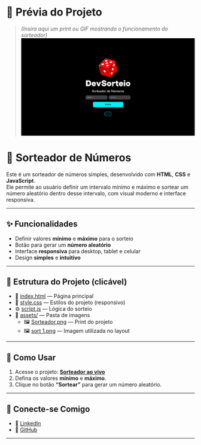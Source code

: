 # 📸 Prévia do Projeto
> *(Insira aqui um print ou GIF mostrando o funcionamento do sorteador)*  
> ![Print do projeto](./assets/Sorteador.png)

# 🎲 Sorteador de Números

Este é um sorteador de números simples, desenvolvido com **HTML**, **CSS** e **JavaScript**.  
Ele permite ao usuário definir um intervalo mínimo e máximo e sortear um número aleatório dentro desse intervalo, com visual moderno e interface responsiva.

---

## ✨ Funcionalidades
- Definir valores **mínimo** e **máximo** para o sorteio  
- Botão para gerar um **número aleatório**  
- Interface **responsiva** para desktop, tablet e celular  
- Design **simples** e **intuitivo**  

---

## 📂 Estrutura do Projeto (clicável)
- 📄 [index.html](https://github.com/alisson-miguelferreira/sorteador/blob/main/index.html) — Página principal  
- 🎨 [style.css](https://github.com/alisson-miguelferreira/sorteador/blob/main/style.css) — Estilos do projeto (responsivo)  
- ⚙️ [script.js](https://github.com/alisson-miguelferreira/sorteador/blob/main/script.js) — Lógica do sorteio  
- 📁 [assets/](https://github.com/alisson-miguelferreira/sorteador/tree/main/assets) — Pasta de imagens  
  - 🖼️ [Sorteador.png](https://github.com/alisson-miguelferreira/sorteador/blob/main/assets/Sorteador.png) — Print do projeto  
  - 🖼️ [sort 1.png](https://github.com/alisson-miguelferreira/sorteador/blob/main/assets/sort%201.png) — Imagem utilizada no layout  


---

## 🚀 Como Usar
1. Acesse o projeto: **[Sorteador ao vivo](https://alisson-miguelferreira.github.io/sorteador/)**  
2. Defina os valores **mínimo** e **máximo**.  
3. Clique no botão **“Sortear”** para gerar um número aleatório.  

---

## 🤝 Conecte-se Comigo
- 🔗 [LinkedIn](https://www.linkedin.com/in/alisson-miguelferreira/)  
- 🐙 [GitHub](https://github.com/alisson-miguelferreira)  

---
